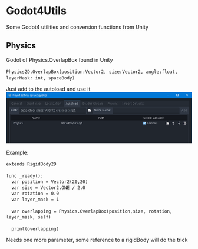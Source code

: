 # Godot4Utils
Some Godot4 utilities and conversion functions from Unity

## Physics
Godot of Physics.OverlapBox found in Unity

`
Physics2D.OverlapBox(position:Vector2, size:Vector2, angle:float, layerMask: int, spaceBody)
`

Just add to the autoload and use it
![Add to autoload](docs/add_to_autoload.png)

Example:
```
extends RigidBody2D

func _ready():
  var position = Vector2(20,20)
  var size = Vector2.ONE / 2.0
  var rotation = 0.0
  var layer_mask = 1
  
  var overlapping = Physics.OverlapBox(position,size, rotation, layer_mask, self)
  
  print(overlapping)

```

Needs one more parameter, some reference to a rigidBody will do the trick

